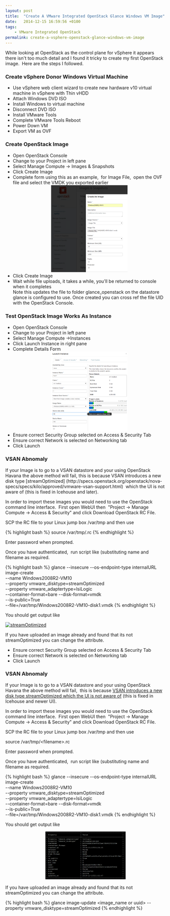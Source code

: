 ```yaml
---
layout: post
title:  "Create A VMware Integrated OpenStack Glance Windows VM Image"
date:   2014-12-15 16:59:56 +0100
tags:
    - VMware Integrated OpenStack
permalink: create-a-vsphere-openstack-glance-windows-vm-image
---
```

While looking at OpenStack as the control plane for vSphere it appears there isn't too much detail and I 
found it tricky to create my first OpenStack image.  Here are the steps I followed.

<H3>Create vSphere Donor Windows Virtual Machine</H3>
<ul>
	<li>Use vSphere web client wizard to create new hardware v10 virtual machine in vSphere with Thin vHDD</li>
	<li>Attach Windows DVD ISO</li>
	<li>Install Windows to virtual machine</li>
	<li>Disconnect DVD ISO</li>
	<li>Install VMware Tools</li>
	<li>Complete VMware Tools Reboot</li>
	<li>Power Down VM</li>
	<li>Export VM as OVF</li>
</ul>
<H3>Create OpenStack Image</H3>
<ul>
	<li>Open OpenStack Console</li>
	<li>Change to your Project in left pane</li>
	<li>Select Manage Compute -&gt; Images &amp; Snapshots</li>
	<li>Click Create Image</li>
	<li>Complete form using this as an example,  for Image File,  open the OVF file and select the VMDK you exported earlier<center><img src="/images/OpenStack-Image-Create.png" width="50%"></center></li>
	<li>Click Create Image</li>
	<li>Wait while file uploads, it takes a while, you'll be returned to console when it completes</li>
Note this updates the file to folder glance_openstack on the datastore glance is configured to use. Once 
created you can cross ref the file UID with the OpenStack Console.
</ul>

<H3>Test OpenStack Image Works As Instance</H3>
<ul>
	<li>Open OpenStack Console</li>
	<li>Change to your Project in left pane</li>
	<li>Select Manage Compute -&gt;Instances</li>
	<li>Click Launch Instance in right pane</li>
	<li>Complete Details Form</li>
    <center><img src="/images/InstanceLaunch.png" width="50%"></center>
	<li>Ensure correct Security Group selected on Access &amp; Security Tab</li>
	<li>Ensure correct Network is selected on Networking tab</li>
	<li>Click Launch</li>
</ul>

<H3>VSAN Abnomaly</H3>
If your Image is to go to a VSAN datastore and your using OpenStack Havana the above method will fail, this is because 
VSAN introduces a new disk type [streamOptimized] (http://specs.openstack.org/openstack/nova-specs/specs/kilo/approved/vmware-vsan-support.html) 
which the UI is not aware of (this is fixed in Icehouse and later).

In order to import these images you would need to use the OpenStack command line interface.  First open WebUI then  "Project -&gt; Manage Compute -&gt; Access &amp; Security" and click Download OpenStack RC File.

SCP the RC file to your Linux jump box /var/tmp and then use

{% highlight bash %}
source /var/tmp/<filename>.rc
{% endhighlight %}

Enter password when prompted.

Once you have authenticated,  run script like (substituting name and filename as required.

{% highlight bash %}
glance --insecure --os-endpoint-type internalURL image-create \
--name Windows2008R2-VM10 \
--property vmware_disktype=streamOptimized \
--property vmware_adaptertype=lsiLogic \
--container-format=bare --disk-format=vmdk \
--is-public=True \
--file=/var/tmp/Windows2008R2-VM10-disk1.vmdk</code>
{% endhighlight %}

You should get output like

<a href="http://darrylcauldwell.com/wp-content/uploads/2014/12/streamOptimized2.png"><img class="aligncenter size-medium wp-image-1235" src="http://darrylcauldwell.com/wp-content/uploads/2014/12/streamOptimized2-300x179.png" alt="streamOptimized" width="300" height="179" /></a>

If you have uploaded an image already and found that its not streamOptimized you can change the attribute.

<ul>
	<li>Ensure correct Security Group selected on Access &amp; Security Tab</li>
	<li>Ensure correct Network is selected on Networking tab</li>
	<li>Click Launch</li>
</ul>

<H3>VSAN Abnomaly</H3>
If your Image is to go to a VSAN datastore and your using OpenStack Havana the above method will fail,  this 
is because <a href="http://specs.openstack.org/openstack/nova-specs/specs/kilo/approved/vmware-vsan-support.html" target="_blank">
VSAN introduces a new disk type streamOptimized which the UI is not aware of</a> (this is fixed in Icehouse 
and newer UI).

In order to import these images you would need to use the OpenStack command line interface.  First open 
WebUI then  "Project -&gt; Manage Compute -&gt; Access &amp; Security" and click Download OpenStack RC File.

SCP the RC file to your Linux jump box /var/tmp and then use

source /var/tmp/&lt;filename&gt;.rc

Enter password when prompted.

Once you have authenticated,  run script like (substituting name and filename as required.

{% highlight bash %}
glance --insecure --os-endpoint-type internalURL image-create \
--name Windows2008R2-VM10 \
--property vmware_disktype=streamOptimized \
--property vmware_adaptertype=lsiLogic \
--container-format=bare --disk-format=vmdk \
--is-public=True \
--file=/var/tmp/Windows2008R2-VM10-disk1.vmdk
{% endhighlight %}

You should get output like

<center><img src="/images/streamOptimized2.png" width="50%"></center>

If you have uploaded an image already and found that its not streamOptimized you can change the attribute.

{% highlight bash %}
glance image-update <image_name or uuid> --property vmware_disktype=streamOptimized
{% endhighlight %}